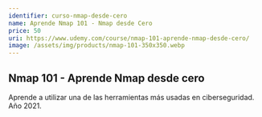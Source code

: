 ```yaml
---
identifier: curso-nmap-desde-cero
name: Aprende Nmap 101 - Nmap desde Cero
price: 50
uri: https://www.udemy.com/course/nmap-101-aprende-nmap-desde-cero/
image: /assets/img/products/nmap-101-350x350.webp
---
```


## Nmap 101 - Aprende Nmap desde cero

Aprende a utilizar una de las herramientas más usadas en ciberseguridad. Año 2021.
